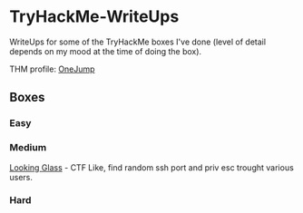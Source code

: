# TryHackMe-WriteUps
WriteUps for some of the TryHackMe boxes I've done (level of detail depends on my mood at the time of doing the box).

THM profile: [OneJump](https://tryhackme.com/p/OneJump)

## Boxes

### Easy

### Medium

[Looking Glass](/LookingGlass/writeup.md) - CTF Like, find random ssh port and priv esc trought various users.

### Hard
